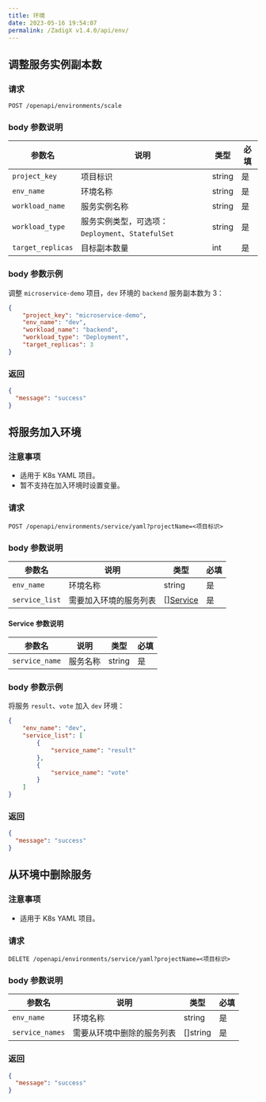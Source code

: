 ```yaml
---
title: 环境
date: 2023-05-16 19:54:07
permalink: /ZadigX v1.4.0/api/env/
---
```


## 调整服务实例副本数

### 请求

```
POST /openapi/environments/scale
```

### body 参数说明

|参数名|说明|类型|必填|
|----------------|-------------------|---|---|
|`project_key` |项目标识| string|是|
|`env_name`   | 环境名称| string|是|
|`workload_name` |服务实例名称|string|是|
|`workload_type` |服务实例类型，可选项：`Deployment`、`StatefulSet`| string|是|
|`target_replicas` |目标副本数量| int|是|

### body 参数示例

调整 `microservice-demo` 项目，`dev` 环境的 `backend` 服务副本数为 3：

``` json
{
    "project_key": "microservice-demo",
    "env_name": "dev",
    "workload_name": "backend",
    "workload_type": "Deployment",
    "target_replicas": 3
}
```

### 返回

```json
{
  "message": "success"
}
```

## 将服务加入环境

### 注意事项

- 适用于 K8s YAML 项目。
- 暂不支持在加入环境时设置变量。

### 请求

```
POST /openapi/environments/service/yaml?projectName=<项目标识>
```

### body 参数说明

|参数名|说明|类型|必填|
|----------------|-------------------|---|---|
|`env_name`   | 环境名称| string|是|
|`service_list` |需要加入环境的服务列表|[][Service](#service-参数说明)|是|

#### Service 参数说明

|参数名|说明|类型|必填|
|----------------|-------------------|---|---|
|`service_name` |服务名称|string|是|

### body 参数示例

将服务 `result`、`vote` 加入 `dev` 环境：

``` json
{
    "env_name": "dev",
    "service_list": [
        {
            "service_name": "result"
        },
        {
            "service_name": "vote"
        }
    ]
}
```

### 返回

```json
{
  "message": "success"
}
```

## 从环境中删除服务

### 注意事项

- 适用于 K8s YAML 项目。

### 请求

```
DELETE /openapi/environments/service/yaml?projectName=<项目标识>
```

### body 参数说明

|参数名|说明|类型|必填|
|----------------|-------------------|---|---|
|`env_name`   | 环境名称| string|是|
|`service_names` |需要从环境中删除的服务列表|[]string|是|


### 返回

```json
{
  "message": "success"
}
```
